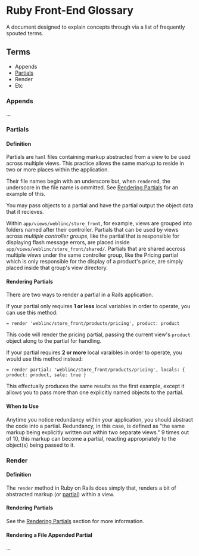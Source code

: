 # Ruby Front-End Glossary

A document designed to explain concepts through via a list of frequently spouted terms.



## Terms

- Appends
- [Partials](#partials)
- Render
- Etc



### Appends

...



### Partials

#### Definition
Partials are `haml` files containing markup abstracted from a view to be used across multiple views. This practice allows the same markup to reside in two or more places within the application. 

Their file names begin with an underscore but, when `render`ed, the underscore in the file name is ommitted. See [Rendering Partials](#rendering-partials) for an example of this. 

You may pass objects to a partial and have the partial output the object data that it recieves. 

Within `app/views/weblinc/store_front`, for example, views are grouped into folders named after their controller. Partials that can be used by views across _multiple controller groups_, like the partial that is responsible for displaying flash message errors, are placed inside `app/views/weblinc/store_front/shared/`. Partials that are shared accross multiple _views_ under the same controller group, like the Pricing partial which is only responsible for the display of a product's price, are simply placed inside that group's view directory.

#### Rendering Partials
There are two ways to render a partial in a Rails application. 

If your partial only requires __1 or less__ local variables in order to operate, you can use this method:

```haml
= render 'weblinc/store_front/products/pricing', product: product
```

This code will render the pricing partial, passing the current view's `product` object along to the partial for handling.

If your partial requires __2 or more__ local varaibles in order to operate, you would use this method instead:

```haml
= render partial: 'weblinc/store_front/products/pricing', locals: { product: product, sale: true }
```

This effectually produces the same results as the first example, except it allows you to pass more than one explicitly named objects to the partial.

#### When to Use
Anytime you notice redundancy within your application, you should abstract the code into a partial. Redundancy, in this case, is defined as "the same markup being explicitly written out within two separate views." 9 times out of 10, this markup can become a partial, reacting appropriately to the object(s) being passed to it.



### Render

#### Definition
The `render` method in Ruby on Rails does simply that, renders a bit of abstracted markup (or [partial](#partials)) within a view.

#### Rendering Partials
See the [Rendering Partials](#rendering-partials) section for more information.

#### Rendering a File Appended Partial

...


